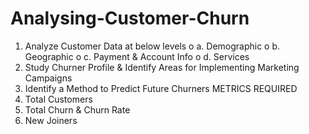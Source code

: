 # Analysing-Customer-Churn
1.	Analyze Customer Data at below levels
o	a. Demographic
o	b. Geographic
o	c. Payment & Account Info
o	d. Services
2.	Study Churner Profile & Identify Areas for Implementing Marketing Campaigns
3.	Identify a Method to Predict Future Churners
METRICS REQUIRED
1.	Total Customers
2.	Total Churn & Churn Rate
3.	New Joiners
